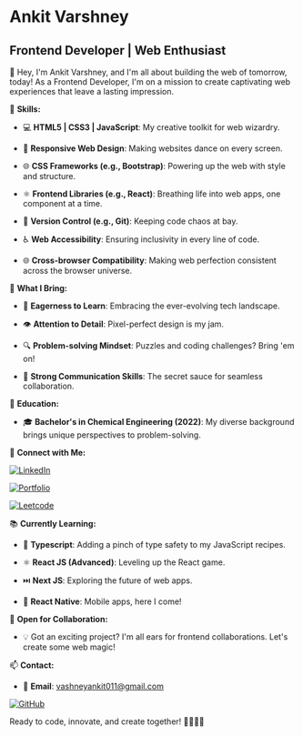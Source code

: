 # **Ankit Varshney**
## Frontend Developer | Web Enthusiast

👋 Hey, I'm Ankit Varshney, and I'm all about building the web of tomorrow, today! As a Frontend Developer, I'm on a mission to create captivating web experiences that leave a lasting impression.

🚀 **Skills:**

- 💻 **HTML5 | CSS3 | JavaScript**: My creative toolkit for web wizardry.

- 🎨 **Responsive Web Design**: Making websites dance on every screen.

- 🌐 **CSS Frameworks (e.g., Bootstrap)**: Powering up the web with style and structure.

- ⚛️ **Frontend Libraries (e.g., React)**: Breathing life into web apps, one component at a time.

- 🧲 **Version Control (e.g., Git)**: Keeping code chaos at bay.

- ♿ **Web Accessibility**: Ensuring inclusivity in every line of code.

- 🌐 **Cross-browser Compatibility**: Making web perfection consistent across the browser universe.

🌟 **What I Bring:**

- 🌱 **Eagerness to Learn**: Embracing the ever-evolving tech landscape.

- 👁️ **Attention to Detail**: Pixel-perfect design is my jam.

- 🔍 **Problem-solving Mindset**: Puzzles and coding challenges? Bring 'em on!

- 💬 **Strong Communication Skills**: The secret sauce for seamless collaboration.

💼 **Education:**

- 🎓 **Bachelor's in Chemical Engineering (2022)**: My diverse background brings unique perspectives to problem-solving.

🔗 **Connect with Me:**

[![LinkedIn](https://img.shields.io/badge/LinkedIn-blue?style=for-the-badge&logo=linkedin&logoColor=white)](https://www.linkedin.com/in/ankit-varshney1/)

[![Portfolio](https://img.shields.io/badge/Portfolio-ff69b4?style=for-the-badge&logo=GitHub)](https://ankitvars.github.io/Portfolio/)

[![Leetcode](https://img.shields.io/badge/Leetcode-ff9900?style=for-the-badge&logo=leetcode&logoColor=white)](https://leetcode.com/ankit1802/)

📚 **Currently Learning:**

- 📘 **Typescript**: Adding a pinch of type safety to my JavaScript recipes.

- ⚛️ **React JS (Advanced)**: Leveling up the React game.

- ⏭️ **Next JS**: Exploring the future of web apps.

- 📱 **React Native**: Mobile apps, here I come!

📢 **Open for Collaboration:**

- 💡 Got an exciting project? I'm all ears for frontend collaborations. Let's create some web magic!

📫 **Contact:**

- 📧 **Email**: vashneyankit011@gmail.com

 [![GitHub](https://img.shields.io/badge/GitHub-black?style=for-the-badge&logo=github&logoColor=white)](https://github.com/ankitvars)

Ready to code, innovate, and create together! 🚀🌐👨‍💻
